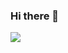 ### Hi there 👋

<!--
**mahdiyarshem/mahdiyarshem** is a ✨ _special_ ✨ repository because its `README.md` (this file) appears on your GitHub profile.

Here are some ideas to get you started:

- 🔭 I’m currently working on ...
- 🌱 I’m currently learning ...
- 👯 I’m looking to collaborate on ...
- 🤔 I’m looking for help with ...
- 💬 Ask me about ...
- 📫 How to reach me: ...
- 😄 Pronouns: ...
- ⚡ Fun fact: ...
-->

<a href=&quothttps://github.com/ghost1372&quot>
<img align=&quotcenter&quot src=&quothttps://github-readme-stats.vercel.app/api?username=ghost1372&show_icons=true&count_private=true&include_all_commits=true&quot />
</a>
